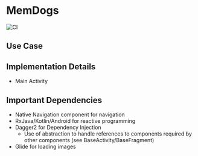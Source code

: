 # MemDogs
![CI](https://github.com/jonathanliem94/MemDogs/workflows/CI/badge.svg?branch=main)

## Use Case



## Implementation Details

- Main Activity


## Important Dependencies

- Native Navigation component for navigation
- RxJava/Kotlin/Android for reactive programming
- Dagger2 for Dependency Injection
    - Use of abstraction to handle references to components required by other components
      (see BaseActivity/BaseFragment)
- Glide for loading images